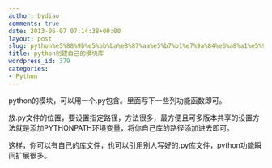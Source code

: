 ```yaml
---
author: bydiao
comments: true
date: 2013-06-07 07:14:38+00:00
layout: post
slug: python%e5%88%9b%e5%bb%ba%e8%87%aa%e5%b7%b1%e7%9a%84%e6%a8%a1%e5%9d%97%e5%ba%93
title: python创建自己的模块库
wordpress_id: 379
categories:
- Python
---
```


python的模块，可以用一个.py包含。里面写下一些列功能函数即可。

放.py文件的位置，要设置指定路径，方法很多，最方便且可多版本共享的设置方法就是添加PYTHONPATH环境变量，将你自己库的路径添加进去即可。

这样，你可以有自己的库文件，也可以引用别人写好的.py库文件，python功能瞬间扩展很多。
